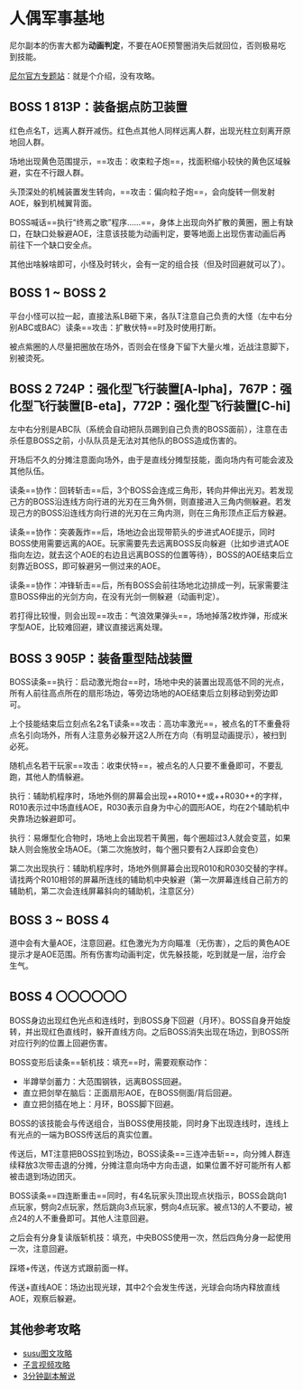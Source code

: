 # 人偶军事基地

尼尔副本的伤害大都为**动画判定**，不要在AOE预警圈消失后就回位，否则极易吃到技能。

[尼尔官方专题站](https://actff1.web.sdo.com/project/190920shadowbringers/yorha/index.html)：就是个介绍，没有攻略。

## BOSS 1 813P：装备据点防卫装置

红色点名<Role name="tank" />T，远离人群开减伤。红色点其他人<Role name="healer" /><Role name="dps" />同样远离人群，出现光柱立刻离开原地回人群。

场地出现黄色范围提示，==攻击：收束粒子炮==，找面积缩小较快的黄色区域躲避，实在不行跟人群。

头顶深处的机械装置发生转向，==攻击：偏向粒子炮==，会向旋转一侧发射AOE，躲到机械翼背面。

BOSS喊话==执行“终焉之歌”程序……==，身体上出现向外扩散的黄圈，圈上有缺口，在缺口处躲避AOE，注意该技能为动画判定，要等地面上出现伤害动画后再前往下一个缺口安全点。

其他出啥躲啥即可，小怪及时转火，会有一定的组合技（但及时回避就可以了）。

## BOSS 1 ~ BOSS 2 

平台小怪可以拉一起，<Role name="magic" />直接法系LB砸下来，各队<Role name="tank" />T注意自己负责的大怪（左中右分别ABC或BAC）读条==攻击：扩散伏特==时及时使用<actione name="插言" />打断。

被点紫圈的人尽量把圈放在场外，否则会在怪身下留下大量火堆，<Role name="melee" />近战注意脚下，别被烫死。

## BOSS 2 724P：强化型飞行装置[A-lpha]，767P：强化型飞行装置[B-eta]，772P：强化型飞行装置[C-hi]

左中右分别是ABC队（系统会自动把队员踢到自己负责的BOSS面前），注意在击杀任意BOSS之前，小队队员是无法对其他队的BOSS造成伤害的。

开场后不久的分摊注意面向场外，由于是直线分摊型技能，面向场内有可能会波及其他队伍。

读条==协作：回转斩击==后，3个BOSS会连成三角形，转向并伸出光刃。若发现己方的BOSS沿连线方向行进的光刃在三角外侧，则直接进入三角内侧躲避。若发现己方的BOSS沿连线方向行进的光刃在三角内测，则在三角形顶点正后方躲避。

读条==协作：突袭轰炸==后，场地边会出现带箭头的步进式AOE提示，同时BOSS使用需要远离的AOE。玩家需要先去远离BOSS反向躲避（比如步进式AOE指向左边，就去这个AOE的右边且远离BOSS的位置等待），BOSS的AOE结束后立刻靠近BOSS，即可躲避另一侧过来的AOE。

读条==协作：冲锋斩击==后，所有BOSS会前往场地北边排成一列，玩家需要注意BOSS伸出的光剑方向，在没有光剑一侧躲避（动画判定）。

若打得比较慢，则会出现==攻击：气浪效果弹头==，场地掉落2枚炸弹，形成米字型AOE，比较难回避，建议直接远离处理。

## BOSS 3 905P：装备重型陆战装置

BOSS读条==执行：启动激光炮台==时，场地中央的装置出现高低不同的光点，<Role name="tank" /><Role name="healer" /><Role name="dps" />所有人前往高点所在的扇形场边，等旁边场地的AOE结束后立刻移动到旁边即可。

上个技能结束后立刻点名2名T<Role name="tank" />读条==攻击：高功率激光==，被点名的T不重叠将点名引向场外，<Role name="tank" /><Role name="healer" /><Role name="dps" />所有人注意务必躲开这2人所在方向（有明显动画提示），被扫到必死。

随机点名若干玩家==攻击：收束伏特==，被点名的人只要不重叠即可，不要乱跑，其他人酌情躲避。

执行：辅助机程序时，场地外侧的屏幕会出现++R010++或++R030++的字样，R010表示过中场直线AOE，R030表示自身为中心的圆形AOE，均在2个辅助机中央靠场边躲避即可。

执行：易爆型化合物时，场地上会出现若干黄圈，每个圈超过3人就会变蓝，如果缺人则会施放全场AOE。（第二次施放时，每个圈只要有2人踩即会变色）

第二次出现执行：辅助机程序时，场地外侧屏幕会出现R010和R030交替的字样。请找两个R010相邻的屏幕所连线的辅助机中央躲避（第一次屏幕连线自己前方的辅助机，第二次会连线屏幕斜向的辅助机，注意区分）

## BOSS 3 ~ BOSS 4

道中会有大量AOE，注意回避。红色激光为方向瞄准（无伤害），之后的黄色AOE提示才是AOE范围。所有伤害均动画判定，优先躲技能，吃到就是一层<Status :id="202" name="受伤加重" />，治疗会生气。

## BOSS 4 〇〇〇〇〇〇

BOSS身边出现红色光点和连线时，到BOSS身下回避（月环）。BOSS自身开始旋转，并出现红色直线时，躲开直线方向。之后BOSS消失出现在场边，到BOSS所对应行列的位置上回避伤害。

BOSS变形后读条==斩机技：填充==时，需要观察动作：
* 半蹲举剑蓄力：大范围钢铁，远离BOSS回避。
* 直立把剑举在脑后：正面扇形AOE，在BOSS侧面/背后回避。
* 直立把剑插在地上：月环，BOSS脚下回避。

BOSS的该技能会与传送组合，当BOSS使用技能，同时身下出现连线时，连线上有光点的一端为BOSS传送后的真实位置。

传送后，<Role name="tank" />MT注意把BOSS拉到场边，BOSS读条==三连冲击斩==，向分摊人群连续释放3次带击退的分摊，分摊注意向场中方向击退，如果位置不好可能所有人都被击退到场边团灭。

BOSS读条==四连断重击==同时，有4名玩家头顶出现点状指示，BOSS会跳向1点玩家，劈向2点玩家，然后跳向3点玩家，劈向4点玩家。被点13的人不要动，被点24的人不重叠即可。<Role name="tank" /><Role name="healer" /><Role name="dps" />其他人注意回避。

之后会有分身复读版斩机技：填充，中央BOSS使用一次，然后四角分身一起使用一次，注意回避。

踩塔+传送，传送方式跟前面一样。

传送+直线AOE：场边出现光球，其中2个会发生传送，光球会向场内释放直线AOE，观察后躲避。

## 其他参考攻略

* [susu图文攻略](https://www.ffxiv.cn/detail/article/544)
* [子言视频攻略](https://www.bilibili.com/video/BV1kf4y1i7sm)
* [3分钟副本解说](https://www.bilibili.com/s/video/BV1e54y117aP)